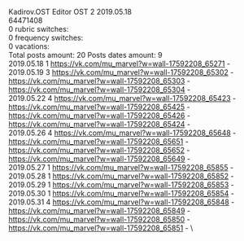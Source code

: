 Kadirov.OST	Editor OST 2 2019.05.18\
64471408\
0 rubric switches:\
0 frequency switches:\
0 vacations:\
Total posts amount: 20	Posts dates amount: 9\
2019.05.18 1 https://vk.com/mu_marvel?w=wall-17592208_65271 - \
2019.05.19 3 https://vk.com/mu_marvel?w=wall-17592208_65302 - https://vk.com/mu_marvel?w=wall-17592208_65303 - https://vk.com/mu_marvel?w=wall-17592208_65304 - \
2019.05.22 4 https://vk.com/mu_marvel?w=wall-17592208_65423 - https://vk.com/mu_marvel?w=wall-17592208_65425 - https://vk.com/mu_marvel?w=wall-17592208_65426 - https://vk.com/mu_marvel?w=wall-17592208_65424 - \
2019.05.26 4 https://vk.com/mu_marvel?w=wall-17592208_65648 - https://vk.com/mu_marvel?w=wall-17592208_65651 - https://vk.com/mu_marvel?w=wall-17592208_65652 - https://vk.com/mu_marvel?w=wall-17592208_65649 - \
2019.05.27 1 https://vk.com/mu_marvel?w=wall-17592208_65855 - \
2019.05.28 1 https://vk.com/mu_marvel?w=wall-17592208_65852 - \
2019.05.29 1 https://vk.com/mu_marvel?w=wall-17592208_65853 - \
2019.05.30 1 https://vk.com/mu_marvel?w=wall-17592208_65854 - \
2019.05.31 4 https://vk.com/mu_marvel?w=wall-17592208_65848 - https://vk.com/mu_marvel?w=wall-17592208_65849 - https://vk.com/mu_marvel?w=wall-17592208_65850 - https://vk.com/mu_marvel?w=wall-17592208_65851 - \
